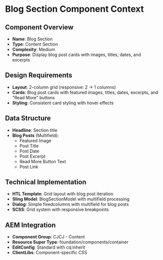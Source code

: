 # Blog Section Component Context

## Component Overview
- **Name**: Blog Section
- **Type**: Content Section
- **Complexity**: Medium
- **Purpose**: Display blog post cards with images, titles, dates, and excerpts

## Design Requirements
- **Layout**: 2-column grid (responsive: 2 → 1 columns)
- **Cards**: Blog post cards with featured images, titles, dates, excerpts, and "Read More" buttons
- **Styling**: Consistent card styling with hover effects

## Data Structure
- **Headline**: Section title
- **Blog Posts** (Multifield):
  - Featured Image
  - Post Title
  - Post Date
  - Post Excerpt
  - Read More Button Text
  - Post Link

## Technical Implementation
- **HTL Template**: Grid layout with blog post iteration
- **Sling Model**: BlogSectionModel with multifield processing
- **Dialog**: Simple fixedcolumns with multifield for blog posts
- **SCSS**: Grid system with responsive breakpoints

## AEM Integration
- **Component Group**: CJCJ - Content
- **Resource Super Type**: foundation/components/container
- **EditConfig**: Standard with cq:inherit
- **ClientLibs**: Component-specific CSS
